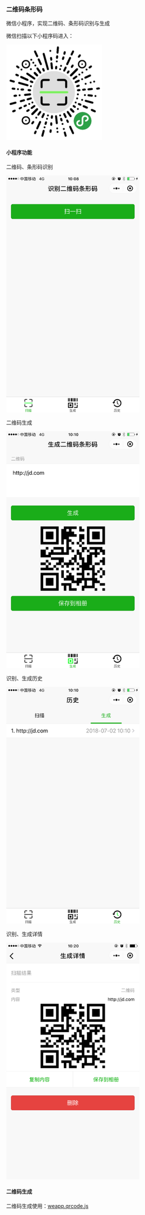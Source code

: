 ### 二维码条形码

微信小程序，实现二维码、条形码识别与生成

微信扫描以下小程序码进入：

![小程序码](https://github.com/2015Feng/qrCodeBarCode/blob/assets/screenshots/miniProgramCode.jpg?raw=true&s=48 "小程序码")

#### 小程序功能

二维码、条形码识别

<img src="https://github.com/2015Feng/qrCodeBarCode/raw/assets/screenshots/index.png?raw=true" alt="二维码、条形码识别" title="二维码、条形码识别" height="640">

二维码生成

<img src="https://github.com/2015Feng/qrCodeBarCode/blob/assets/screenshots/code.png?raw=true" alt="二维码生成" title="二维码生成" height="640">

识别、生成历史

<img src="https://github.com/2015Feng/qrCodeBarCode/blob/assets/screenshots/logs.png?raw=true" alt="识别、生成历史" title="识别、生成历史" height="640">

识别、生成详情

<img src="https://github.com/2015Feng/qrCodeBarCode/blob/assets/screenshots/detail.png?raw=true" alt="识别、生成详情" title="识别、生成详情" height="640">

#### 二维码生成

二维码生成使用：[weapp.qrcode.js](https://github.com/yingye/weapp-qrcode)



